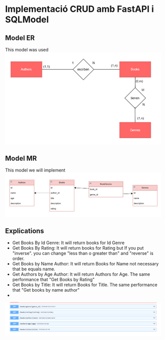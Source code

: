 # Implementació CRUD amb FastAPI i SQLModel

## Model ER
This model was used
![er_library](/img/er_library.png)

## Model MR
This model we will implement
![er_library](/img/mr_library.png)

## Explications
- Get Books By Id Genre: It will return books for Id Genre 
- Get Books By Rating: It will return books for Rating but If you put "inverse". you can change "less than o greater than" and "reverse" is order.
- Get Books by Name Author: It will return Books for Name not necessary that be equals name.
- Get Authors by Age Author: It will return Authors for Age. The same performance that "Get Books by Rating"
- Get Books by Title: It will return Books for Title. The same performance that "Get books by name author"
- 
![special_breakpoints](/img/special_breakpoints.png)
